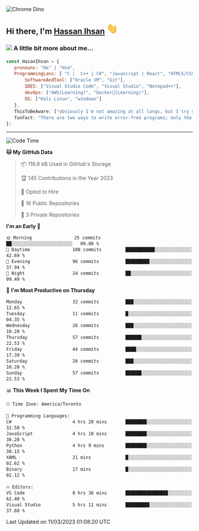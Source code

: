  <!--
**HasanIhsan/HasanIhsan** is a ✨ _special_ ✨ repository because its `README.md` (this file) appears on your GitHub profile.
-->

![Chrome Dino](https://mir-s3-cdn-cf.behance.net/project_modules/max_1200/4ff07986208593.5d9a654e92f36.gif)


<h2 align="left">Hi there, I'm <a href="https://www.linkedin.com/in/hassan-ihsan-045b11231/" target="_blank" rel="noopener noreferrer">Hassan Ihsan</a> <img src="https://raw.githubusercontent.com/ABSphreak/ABSphreak/master/gifs/Hi.gif" height="30" />
 
 
 ### <img src="https://media.giphy.com/media/VgCDAzcKvsR6OM0uWg/giphy.gif" width="50"> A little bit more about me...  
 
 ```javascript
const HasanIhsan = {
    pronouns: "He" | "Him",
    ProgrammingLans: [ "C |  C++ | C#", "Javascript | React", "HTML5/CSS", "JSON", "Java"],
        SoftwareAndTool: ["Oracle VM", "Git"],
        IDES: ["Visual Studio Code", "Visual Studio", "Notepad++"],
        devOps: ["AWS(Learning)", "Docker🐳(Learning)"], 
        OS: ["Kali Linux", "windows"]
    },
    ThisToBeAware: ["obviously I'm not amazing at all langs, but I try my best not to go rusty"], 
    funFact: "There are two ways to write error-free programs; only the third one works"
};
```
 
 --- 

<!--START_SECTION:waka-->
![Code Time](http://img.shields.io/badge/Code%20Time-115%20hrs%2028%20mins-blue)

**🐱 My GitHub Data** 

> 📦 116.6 kB Used in GitHub's Storage 
 > 
> 🏆 145 Contributions in the Year 2023
 > 
> 💼 Opted to Hire
 > 
> 📜 16 Public Repositories 
 > 
> 🔑 3 Private Repositories 
 > 
**I'm an Early 🐤** 

```text
🌞 Morning                25 commits          ██░░░░░░░░░░░░░░░░░░░░░░░   09.88 % 
🌆 Daytime                108 commits         ███████████░░░░░░░░░░░░░░   42.69 % 
🌃 Evening                96 commits          █████████░░░░░░░░░░░░░░░░   37.94 % 
🌙 Night                  24 commits          ██░░░░░░░░░░░░░░░░░░░░░░░   09.49 % 
```
📅 **I'm Most Productive on Thursday** 

```text
Monday                   32 commits          ███░░░░░░░░░░░░░░░░░░░░░░   12.65 % 
Tuesday                  11 commits          █░░░░░░░░░░░░░░░░░░░░░░░░   04.35 % 
Wednesday                26 commits          ███░░░░░░░░░░░░░░░░░░░░░░   10.28 % 
Thursday                 57 commits          ██████░░░░░░░░░░░░░░░░░░░   22.53 % 
Friday                   44 commits          ████░░░░░░░░░░░░░░░░░░░░░   17.39 % 
Saturday                 26 commits          ███░░░░░░░░░░░░░░░░░░░░░░   10.28 % 
Sunday                   57 commits          ██████░░░░░░░░░░░░░░░░░░░   22.53 % 
```


📊 **This Week I Spent My Time On** 

```text
🕑︎ Time Zone: America/Toronto

💬 Programming Languages: 
C#                       4 hrs 28 mins       ████████░░░░░░░░░░░░░░░░░   32.50 % 
JavaScript               4 hrs 10 mins       ████████░░░░░░░░░░░░░░░░░   30.28 % 
Python                   4 hrs 9 mins        ████████░░░░░░░░░░░░░░░░░   30.15 % 
XAML                     21 mins             █░░░░░░░░░░░░░░░░░░░░░░░░   02.62 % 
Binary                   17 mins             █░░░░░░░░░░░░░░░░░░░░░░░░   02.12 % 

🔥 Editors: 
VS Code                  8 hrs 36 mins       ████████████████░░░░░░░░░   62.40 % 
Visual Studio            5 hrs 11 mins       █████████░░░░░░░░░░░░░░░░   37.60 % 
```


 Last Updated on 11/03/2023 01:08:20 UTC
<!--END_SECTION:waka-->
 
 
